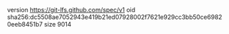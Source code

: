 version https://git-lfs.github.com/spec/v1
oid sha256:dc5508ae7052943e419b21ed07928002f7621e929cc3bb50ce69820eeb8451b7
size 9014
